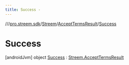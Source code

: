 ```yaml
---
title: Success -
---
```

//[<root>](../../../../../index.md)/[pro.streem.sdk](../../../index.md)/[Streem](../../index.md)/[AcceptTermsResult](../index.md)/[Success](index.md)



# Success  
 [androidJvm] object [Success](index.md) : [Streem.AcceptTermsResult](../index.md)   

